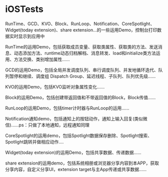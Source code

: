 # iOSTests
RunTime、GCD、KVO、Block、RunLoop、Notification、CoreSpotlight、Widget(today extension)、share extension...的一些运用Demo，控制台打印数据实时显示到应用中

RunTime的运用Demo，包括获取成员变量、获取类属性、获取类的方法、发送消息、动态添加方法、runtime动态归档解档、消息转发、load和initialize类方法运用、方法交换、类别增加属性......

GCD的运用Demo，包括全局并发调度队列、串行调度队列、并发地循环迭代、队列暂停和继续、调度组 Dispatch Group、延迟线程、子队列、队列优先级......

KVO的运用Demo，包括KVO监听对象属性变化......

Block的运用Demo，包括创建带返回值和不带返回值的Block，Block传值......

RunLoop的运用Demo，包括timer计时器与RunLoop的运用......

Notification通知demo，包括通知上的按钮动作，通知上输入回复(类似微信)......ps：只做了本地通知，远程通知同理

CoreSpotlight的运用demo，包括Spotlight数据保存删除、Spotlight搜索、Spotlight跳转并做相应动作....

Widget(today extension)的运用Demo，包括共享数据、传递数据......

share extension的运用demo，包括系统相册或浏览器分享内容到本APP，获取分享内容，自定义分享UI，extension target与主App传递或共享数据......
